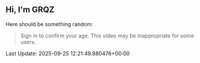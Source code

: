 ## Hi, I'm GRQZ
Here should be something random:  
> Sign in to confirm your age. This video may be inappropriate for some users.


Last Update: 2025-09-25 12:21:49.880476+00:00
